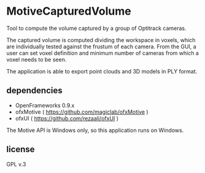 # MotiveCapturedVolume
Tool to compute the volume captured by a group of Optitrack cameras.

The captured volume is computed dividing the workspace in voxels, which are individually tested against the frustum of each camera. From the GUI, a user can set voxel definition and minimum number of cameras from which a voxel needs to be seen.

The application is able to export point clouds and 3D models in PLY format.

## dependencies
* OpenFrameworks 0.9.x
* ofxMotive ( https://github.com/magiclab/ofxMotive )
* ofxUI ( https://github.com/rezaali/ofxUI )

The Motive API is Windows only, so this application runs on Windows.

## license
GPL v.3
